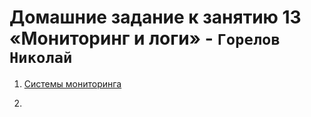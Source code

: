 # Домашние задание к занятию 13 «Мониторинг и логи» - `Горелов Николай`


1. [Системы мониторинга](10-monitoring-02-systems/README.md)  

2. 
